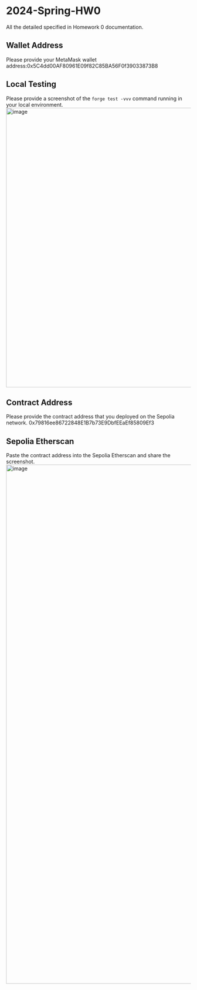 # 2024-Spring-HW0

All the detailed specified in Homework 0 documentation.

## Wallet Address
Please provide your MetaMask wallet address:0x5C4dd00AF80961E09f82C85BA56F0f39033873B8

## Local Testing
Please provide a screenshot of the `forge test -vvv` command running in your local environment.
<img width="763" alt="image" src="https://github.com/b12901183/Homework-0-Running-by-b12901183-/assets/161189253/3c847b70-f4da-43ea-be92-f69fa3b16986">

## Contract Address
Please provide the contract address that you deployed on the Sepolia network.
0x79816ee86722848E1B7b73E9DbfEEaEf85809Ef3
## Sepolia Etherscan
Paste the contract address into the Sepolia Etherscan and share the screenshot.
<img width="1417" alt="image" src="https://github.com/b12901183/Homework-0-Running-by-b12901183-/assets/161189253/392e3507-8aea-4c2a-bfa4-4c2f02daf6be">
